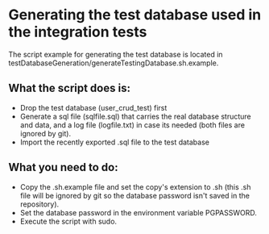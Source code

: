 # Generating the test database used in the integration tests

The script example for generating the test database is located in testDatabaseGeneration/generateTestingDatabase.sh.example.

## What the script does is:

- Drop the test database (user_crud_test) first
- Generate a sql file (sqlfile.sql) that carries the real database structure and data, and a log file (logfile.txt) in case its needed (both files are ignored by git).
- Import the recently exported .sql file to the test database

## What you need to do:

- Copy the .sh.example file and set the copy's extension to .sh (this .sh file will be ignored by git so the database password isn't saved in the repository).
- Set the database password in the environment variable PGPASSWORD.
- Execute the script with sudo.